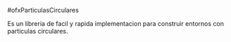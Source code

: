 #ofxParticulasCirculares

Es un libreria de facil y rapida implementacion para construir entornos 
con particulas circulares.
